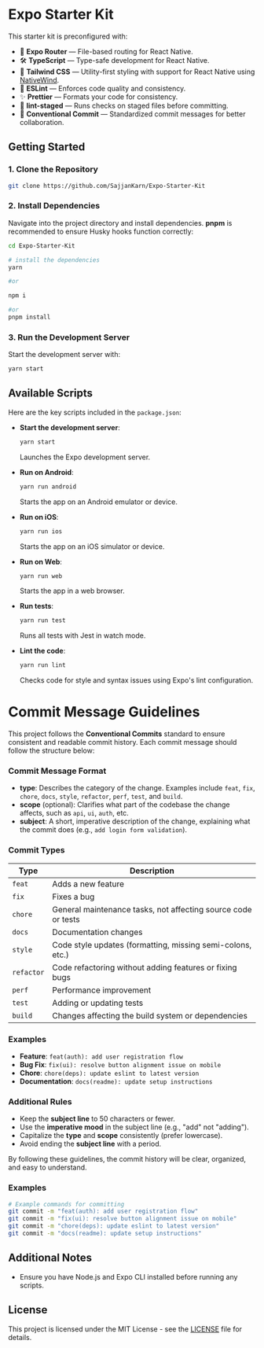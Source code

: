 # Expo Starter Kit

This starter kit is preconfigured with:

- 🚀 **Expo Router** — File-based routing for React Native.
- 🛠 **TypeScript** — Type-safe development for React Native.
- 🎨 **Tailwind CSS** — Utility-first styling with support for React Native using [NativeWind](https://nativewind.dev/).
- 📏 **ESLint** — Enforces code quality and consistency.
- ✨ **Prettier** — Formats your code for consistency.
- 🚫 **lint-staged** — Runs checks on staged files before committing.
- 📝 **Conventional Commit** — Standardized commit messages for better collaboration.

## Getting Started

### 1. Clone the Repository

```bash
git clone https://github.com/SajjanKarn/Expo-Starter-Kit
```

### 2. Install Dependencies

Navigate into the project directory and install dependencies. **pnpm** is recommended to ensure Husky hooks function correctly:

```bash
cd Expo-Starter-Kit

# install the dependencies
yarn

#or

npm i

#or
pnpm install
```

### 3. Run the Development Server

Start the development server with:

```bash
yarn start
```

## Available Scripts

Here are the key scripts included in the `package.json`:

- **Start the development server**:

  ```bash
  yarn start
  ```

  Launches the Expo development server.

- **Run on Android**:

  ```bash
  yarn run android
  ```

  Starts the app on an Android emulator or device.

- **Run on iOS**:

  ```bash
  yarn run ios
  ```

  Starts the app on an iOS simulator or device.

- **Run on Web**:

  ```bash
  yarn run web
  ```

  Starts the app in a web browser.

- **Run tests**:

  ```bash
  yarn run test
  ```

  Runs all tests with Jest in watch mode.

- **Lint the code**:
  ```bash
  yarn run lint
  ```
  Checks code for style and syntax issues using Expo's lint configuration.

# Commit Message Guidelines

This project follows the **Conventional Commits** standard to ensure consistent and readable commit history. Each commit message should follow the structure below:

### Commit Message Format

- **type**: Describes the category of the change. Examples include `feat`, `fix`, `chore`, `docs`, `style`, `refactor`, `perf`, `test`, and `build`.
- **scope** (optional): Clarifies what part of the codebase the change affects, such as `api`, `ui`, `auth`, etc.
- **subject**: A short, imperative description of the change, explaining what the commit does (e.g., `add login form validation`).

### Commit Types

| Type       | Description                                                   |
| ---------- | ------------------------------------------------------------- |
| `feat`     | Adds a new feature                                            |
| `fix`      | Fixes a bug                                                   |
| `chore`    | General maintenance tasks, not affecting source code or tests |
| `docs`     | Documentation changes                                         |
| `style`    | Code style updates (formatting, missing semi-colons, etc.)    |
| `refactor` | Code refactoring without adding features or fixing bugs       |
| `perf`     | Performance improvement                                       |
| `test`     | Adding or updating tests                                      |
| `build`    | Changes affecting the build system or dependencies            |

### Examples

- **Feature**: `feat(auth): add user registration flow`
- **Bug Fix**: `fix(ui): resolve button alignment issue on mobile`
- **Chore**: `chore(deps): update eslint to latest version`
- **Documentation**: `docs(readme): update setup instructions`

### Additional Rules

- Keep the **subject line** to 50 characters or fewer.
- Use the **imperative mood** in the subject line (e.g., "add" not "adding").
- Capitalize the **type** and **scope** consistently (prefer lowercase).
- Avoid ending the **subject line** with a period.

By following these guidelines, the commit history will be clear, organized, and easy to understand.

### Examples

```bash
# Example commands for committing
git commit -m "feat(auth): add user registration flow"
git commit -m "fix(ui): resolve button alignment issue on mobile"
git commit -m "chore(deps): update eslint to latest version"
git commit -m "docs(readme): update setup instructions"
```

## Additional Notes

- Ensure you have Node.js and Expo CLI installed before running any scripts.

## License

This project is licensed under the MIT License - see the [LICENSE](LICENSE) file for details.
